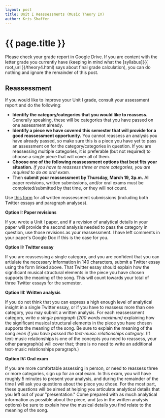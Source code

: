 ```yaml
---
layout: post
title: Unit I Reassessments (Music Theory IV) 
author: Kris Shaffer
---
```


# {{ page.title }}

Please check your grade report in Google Drive. If you are content with the letter grade you currently have (keeping in mind what the [syllabus]({{ root_url }}/theory4.html) says about final grade calculation), you can do nothing and ignore the remainder of this post.

## Reassessment

If you would like to improve your Unit I grade, consult your assessment report and do the following:

- **Identify the category/categories that you would like to reassess.** Generally speaking, these will be categories that you have passed on one assessment already.  
- **Identify a piece we have covered this semester that will provide for a good reassessment opportunity.** You cannot reassess an analysis you have already passed, so make sure this is a piece you have yet to pass an assessment on for the category/categories in question. If you are reassessing multiple categories, it is preferable (but not required) to choose a single piece that will cover all of them.  
- **Choose one of the following reassessment options that best fits your situation.** *If you have to reassess three or more categories, you are required to do an oral exam.*  
- Then **submit your reassessment by Thursday, March 19, 3p.m.** All paper revisions, written submissions, and/or oral exams must be completed/submitted by that time, or they will not count. 

Use [this form](https://docs.google.com/a/colorado.edu/forms/d/1URJxv5V58db81mWlMB4mlIhr9fqCAfFEXsTRmmpKJnU/viewform?usp=send_form) for all written reassessment submissions (including both Twitter essays and paragraph analyses).

**Option I: Paper revisions**

If you wrote a Unit I paper, and if a revision of analytical details in your paper will provide the second analysis needed to pass the category in question, use those revisions as your reassessment. I have left comments in your paper's Google Doc if this is the case for you.

**Option II: Twitter essay**

If you are reassessing a single category, and you are confident that you can artiulate the necessary information in 140 characters, submit a Twitter essay using the form linked above. That Twitter essay should explain how the significant musical structural elements in the piece you have chosen supports the meaning of the song. This will count towards your total of three Twitter essays for the semester.

**Option III: Written analysis**

If you do not think that you can express a high enough level of analytical insight in a single Twitter essay, or if you have to reassess more than one category, you may submit a written analysis. For each reassessment category, write *a single paragraph (200 words maximum)* explaining how the significant musical structural elements in the piece you have chosen supports the meaning of the song. Be sure to explain the meaning of the song *even if you have passed the text-music relationships category*. (If text-music relationships is one of the concepts you need to reassess, your other paragraph(s) will cover that; there is no need to write an additional text-music relationships paragraph.)

**Option IV: Oral exam**

If you are more comfortable assessing in person, or need to reassess three or more categories, sign up for an oral exam. In this exam, you will have roughly 5 minutes to present your analysis, and during the remainder of the time I will ask you questions about the piece you chose. For the most part, these questions will be aimed at helping you articulate analytical details that you left out of your "presentation." Come prepared with as much analytical information as possible about the piece, and (as in the written analysis options) be sure to explain how the musical details you find relate to the meaning of the song.